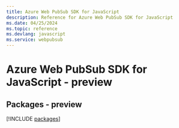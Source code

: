 ```yaml
---
title: Azure Web PubSub SDK for JavaScript
description: Reference for Azure Web PubSub SDK for JavaScript
ms.date: 04/25/2024
ms.topic: reference
ms.devlang: javascript
ms.service: webpubsub
---
```

# Azure Web PubSub SDK for JavaScript - preview
## Packages - preview
[!INCLUDE [packages](web-pubsub-index.md)]